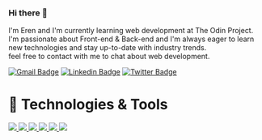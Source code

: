 ### Hi there 👋

 I'm Eren and I'm currently learning web development at The Odin Project. <br>
 I'm passionate about Front-end & Back-end and I'm always eager to learn new technologies and stay up-to-date with industry trends. <br>
 feel free to contact with me to chat about web development.
 
 
 [![Gmail Badge](https://img.shields.io/badge/-erenova6@gmail.com-c14438?style=flat&logo=Gmail&logoColor=white)](mailto:erenova6@gmail.com "Connect via Email")
[![Linkedin Badge](https://img.shields.io/badge/-eren%20kaya-0072b1?style=flat&logo=Linkedin&logoColor=white)](https://www.linkedin.com/in/erenova/ "Connect on LinkedIn")
[![Twitter Badge](https://img.shields.io/badge/-@erenova0-00acee?style=flat&logo=Twitter&logoColor=white)](https://twitter.com/erenova0 "Follow on Twitter")
 
# 🔧 Technologies & Tools


<p align="left">
  <a href="https://developer.mozilla.org/en-US/docs/Learn/Getting_started_with_the_web" target="_blank" >
    <img src="https://skillicons.dev/icons?i=html" />
  </a>
  <a href="https://developer.mozilla.org/en-US/docs/Learn/Getting_started_with_the_web" target="_blank" >
    <img src="https://skillicons.dev/icons?i=css" />
  </a>
  <a href="https://developer.mozilla.org/en-US/docs/Learn/Getting_started_with_the_web" target="_blank" >
    <img src="https://skillicons.dev/icons?i=js" />
  </a>
  <a href="https://getbootstrap.com/" target="_blank" >
    <img src="https://skillicons.dev/icons?i=bootstrap" />
  </a>
  <a href="https://git-scm.com/doc" target="_blank" >
    <img src="https://skillicons.dev/icons?i=git" />
  </a>
   <a href="https://webpack.js.org/" target="_blank" >
    <img src="https://skillicons.dev/icons?i=webpack&theme=dark"/>
  </a>
</p>
